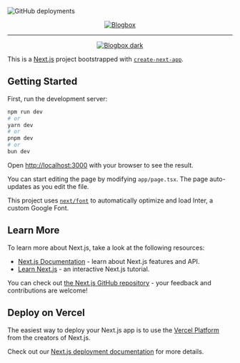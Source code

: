 ![GitHub deployments](https://img.shields.io/github/deployments/gateremark/blogbox/production?style=flat&logo=vercel&logoColor=white&label=vercel)

<div align="center">
<a href="https://myblogbox.vercel.app/">
   
![Blogbox](https://res.cloudinary.com/dvuazircp/image/upload/v1703355913/Screenshot_from_2023-12-23_21-21-20_hvqcvs.png)

</a>
</div>

---

<div align="center">
<a href="https://myblogbox.vercel.app/">
   
![Blogbox dark](https://res.cloudinary.com/dvuazircp/image/upload/v1703355912/Screenshot_from_2023-12-23_21-21-10_pilvwc.png)

</a>
</div>

This is a [Next.js](https://nextjs.org/) project bootstrapped with [`create-next-app`](https://github.com/vercel/next.js/tree/canary/packages/create-next-app).

## Getting Started

First, run the development server:

```bash
npm run dev
# or
yarn dev
# or
pnpm dev
# or
bun dev
```

Open [http://localhost:3000](http://localhost:3000) with your browser to see the result.

You can start editing the page by modifying `app/page.tsx`. The page auto-updates as you edit the file.

This project uses [`next/font`](https://nextjs.org/docs/basic-features/font-optimization) to automatically optimize and load Inter, a custom Google Font.

## Learn More

To learn more about Next.js, take a look at the following resources:

- [Next.js Documentation](https://nextjs.org/docs) - learn about Next.js features and API.
- [Learn Next.js](https://nextjs.org/learn) - an interactive Next.js tutorial.

You can check out [the Next.js GitHub repository](https://github.com/vercel/next.js/) - your feedback and contributions are welcome!

## Deploy on Vercel

The easiest way to deploy your Next.js app is to use the [Vercel Platform](https://vercel.com/new?utm_medium=default-template&filter=next.js&utm_source=create-next-app&utm_campaign=create-next-app-readme) from the creators of Next.js.

Check out our [Next.js deployment documentation](https://nextjs.org/docs/deployment) for more details.
